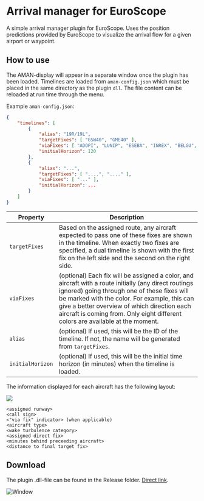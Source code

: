 # Arrival manager for EuroScope 
A simple arrival manager plugin for EuroScope. Uses the position predictions provided by EuroScope to visualize the arrival flow for a given airport or waypoint.

## How to use
The AMAN-display will appear in a separate window once the plugin has been loaded. Timelines are loaded from `aman-config.json` which must be placed in the same directory as the plugin `dll`. The file content can be reloaded at run time through the menu. 

Example `aman-config.json`:

```json
{
    "timelines": [
        {
            "alias": "19R/19L",
            "targetFixes": [ "GSW40", "GME40" ],
            "viaFixes": [ "ADOPI", "LUNIP", "ESEBA", "INREX", "BELGU", "RIPAM" ],
            "initialHorizon": 120
        },
        {
            "alias": "...",
            "targetFixes": [ "....", "...." ],
            "viaFixes": [ "..." ],
            "initialHorizon": ...
        }
    ]
}
```

| Property         | Description
|------------------|---------------
| `targetFixes`    | Based on the assigned route, any aircraft expected to pass one of these fixes are shown in the timeline. When exactly two fixes are specified, a dual timeline is shown with the first fix on the left side and the second on the right side.
| `viaFixes`       | (optional) Each fix will be assigned a color, and aircraft with a route initially (any direct routings ignored) going through one of these fixes will be marked with the color. For example, this can give a better overview of which direction each aircraft is coming from. Only eight different colors are available at the moment.
| `alias`          | (optional) If used, this will be the ID of the timeline. If not, the name will be generated from `targetFixes`.
| `initialHorizon` | (optional) If used, this will be the initial time horizon (in minutes) when the timeline is loaded.

The information displayed for each aircraft has the following layout:

![](https://i.gyazo.com/76f58bf5317288c11fdf2580356c913b.png)

```
<assigned runway>
<call sign>
<"via fix" indicator> (when applicable)
<aircraft type>
<wake turbulence category>
<assigned direct fix>
<minutes behind preceeding aircraft>
<distance to final target fix>
```

## Download

The plugin .dll-file can be found in the Release folder. [Direct link](https://github.com/EvenAR/euroscope-aman/raw/master/Release/Aman.dll).

![Window](https://i.gyazo.com/52cf2fbc1d6eb48f4a77b71784e7c61f.png)
